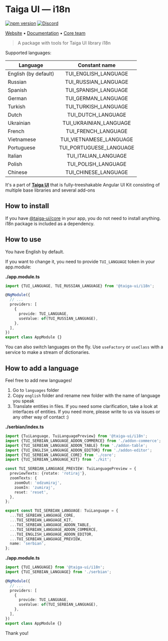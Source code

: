 # Taiga UI — i18n

[![npm version](https://img.shields.io/npm/v/@taiga-ui/cdk.svg)](https://npmjs.com/package/@taiga-ui/i18n)
[![Discord](https://img.shields.io/discord/748677963142135818?color=7289DA&label=%23taiga-ui&logo=discord&logoColor=white)](https://discord.gg/Us8d8JVaTg)

[Website](https://taiga-ui.dev) • [Documentation](https://taiga-ui.dev/getting-started) •
[Core team](https://github.com/taiga-family/taiga-ui/#core-team)

<!-- Do not change next line without i18n demo page -->

> A package with tools for Taiga UI library i18n

Supported languages:

| Language             |      Constant name      |
| -------------------- | :---------------------: |
| English (by default) |  TUI_ENGLISH_LANGUAGE   |
| Russian              |  TUI_RUSSIAN_LANGUAGE   |
| Spanish              |  TUI_SPANISH_LANGUAGE   |
| German               |   TUI_GERMAN_LANGUAGE   |
| Turkish              |  TUI_TURKISH_LANGUAGE   |
| Dutch                |   TUI_DUTCH_LANGUAGE    |
| Ukrainian            | TUI_UKRAINIAN_LANGUAGE  |
| French               |   TUI_FRENCH_LANGUAGE   |
| Vietnamese           | TUI_VIETNAMESE_LANGUAGE |
| Portuguese           | TUI_PORTUGUESE_LANGUAGE |
| Italian              |  TUI_ITALIAN_LANGUAGE   |
| Polish               |   TUI_POLISH_LANGUAGE   |
| Chinese              |  TUI_CHINESE_LANGUAGE   |

<!-- Do not change next line without i18n demo page -->

It's a part of [**Taiga UI**](https://github.com/taiga-family/taiga-ui) that is fully-treeshakable Angular UI Kit
consisting of multiple base libraries and several add-ons

## How to install

If you have [@taiga-ui/core](https://npmjs.com/package/@taiga-ui/core) in your app, you do not need to install anything.
i18n package is included as a dependency.

## How to use

You have English by default.

If you want to change it, you need to provide `TUI_LANGUAGE` token in your app.module:

**./app.module.ts**

```ts
import {TUI_LANGUAGE, TUI_RUSSIAN_LANGUAGE} from '@taiga-ui/i18n';

@NgModule({
  // ...
  providers: [
    {
      provide: TUI_LANGUAGE,
      useValue: of(TUI_RUSSIAN_LANGUAGE),
    },
  ],
})
export class AppModule {}
```

You can also switch languages on the fly. Use `useFactory` or `useClass` with a service to make a stream of
dictionaries.

## How to add a language

Feel free to add new languages!

1. Go to `languages` folder
2. Copy `english` folder and rename new folder with the name of language you speak
3. Translate entities in files. If you need some clarification, take a look at interfaces of entities. If you need more,
   please write to us via issues or any other way of contact :)

**./serbian/index.ts**

```ts
import {TuiLanguage, TuiLanguagePreview} from '@taiga-ui/i18n';
import {TUI_SERBIAN_LANGUAGE_ADDON_COMMERCE} from './addon-commerce';
import {TUI_SERBIAN_LANGUAGE_ADDON_TABLE} from './addon-table';
import {TUI_ENGLISH_LANGUAGE_ADDON_EDITOR} from './addon-editor';
import {TUI_SERBIAN_LANGUAGE_CORE} from './core';
import {TUI_SERBIAN_LANGUAGE_KIT} from './kit';

const TUI_SERBIAN_LANGUAGE_PREVIEW: TuiLanguagePreview = {
  previewTexts: {rotate: 'rotiraj'},
  zoomTexts: {
    zoomOut: 'odzumiraj',
    zoomIn: 'zumiraj',
    reset: 'reset',
  },
};

export const TUI_SERBIAN_LANGUAGE: TuiLanguage = {
  ...TUI_SERBIAN_LANGUAGE_CORE,
  ...TUI_SERBIAN_LANGUAGE_KIT,
  ...TUI_SERBIAN_LANGUAGE_ADDON_TABLE,
  ...TUI_SERBIAN_LANGUAGE_ADDON_COMMERCE,
  ...TUI_ENGLISH_LANGUAGE_ADDON_EDITOR,
  ...TUI_SERBIAN_LANGUAGE_PREVIEW,
  name: 'serbian',
};
```

**./app.module.ts**

```ts
import {TUI_LANGUAGE} from '@taiga-ui/i18n';
import {TUI_SERBIAN_LANGUAGE} from './serbian';

@NgModule({
  // ...
  providers: [
    {
      provide: TUI_LANGUAGE,
      useValue: of(TUI_SERBIAN_LANGUAGE),
    },
  ],
})
export class AppModule {}
```

Thank you!
